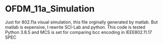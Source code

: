 # OFDM_11a_Simulation

Just for 802.11a visual simulation, this file orginally generated by matlab.
But matlab is expensive, I rewrite SCI-Lab and python.
This code is tested Python 3.8.5 and MCS is set for comparing bcc encoding in IEEE802.11.17 SPEC
